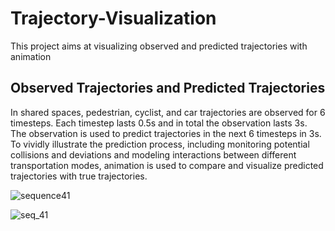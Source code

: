 # Trajectory-Visualization
This project aims at visualizing observed and predicted trajectories with animation

## Observed Trajectories and Predicted Trajectories
In shared spaces, pedestrian, cyclist, and car trajectories are observed for 6 timesteps. Each timestep lasts 0.5s and in total the observation lasts 3s. The observation is used to predict trajectories in the next 6 timesteps in 3s. To vividly illustrate the prediction process, including monitoring potential collisions and deviations and modeling interactions between different transportation modes, animation is used to compare and visualize predicted trajectories with true trajectories. 

![sequence41](https://user-images.githubusercontent.com/17293837/30314564-64c9a17c-97a1-11e7-8326-a9bcbfe4a8c0.png)

![seq_41](https://user-images.githubusercontent.com/17293837/30251856-725980b2-9668-11e7-8072-11e249fb77d2.gif)
